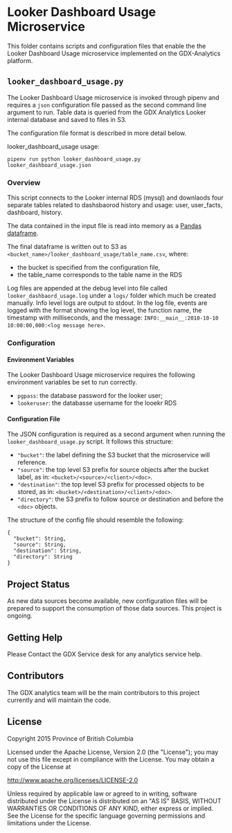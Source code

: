# Looker Dashboard Usage Microservice

This folder contains scripts and configuration files that enable the the Looker Dashboard Usage microservice implemented on the GDX-Analytics platform.

## `looker_dashboard_usage.py`

The Looker Dashboard Usage microservice is invoked through pipenv and requires a `json` configuration file passed as the second command line argument to run. Table data is queried from the GDX Analytics Looker internal database and saved to files in S3.


The configuration file format is described in more detail below.

looker_dashboard_usage usage:

```
pipenv run python looker_dashboard_usage.py looker_dashboard_usage.json
```

### Overview

This script connects to the Looker internal RDS (mysql) and downlaods four separate tables related to dashsbaorod history and usage: user, user_facts, dashboard, history.

 The data contained in the input file is read into memory as a [Pandas dataframe](https://pandas.pydata.org/pandas-docs/stable/reference/frame.html).
 
 The final dataframe is written out to S3 as `<bucket_name>/looker_dashboard_usage/table_name.csv`, where:
- the bucket is specified from the configuration file,
- the table_name corresponds to the table name in the RDS


Log files are appended at the debug level into file called `looker_dashbaord_usage.log` under a `logs/` folder which much be created manually. Info level logs are output to stdout. In the log file, events are logged with the format showing the log level, the function name, the timestamp with milliseconds, and the message: `INFO:__main__:2010-10-10 10:00:00,000:<log message here>`.

### Configuration

#### Environment Variables

The Looker Dashboard Usage microservice requires the following environment variables be set to run correctly.

- `pgpass`: the database password for the looker user;
- `lookeruser`: the databasse username for the looekr RDS


#### Configuration File

The JSON configuration is required as a second argument when running the `looker_dashboard_usage.py` script. It follows this structure:

- `"bucket"`: the label defining the S3 bucket that the microservice will reference.
- `"source"`: the top level S3 prefix for source objects after the bucket label, as in: `<bucket>/<source>/<client>/<doc>`.
- `"destination"`: the top level S3 prefix for processed objects to be stored, as in: `<bucket>/<destination>/<client>/<doc>`.
- `"directory"`: the S3 prefix to follow source or destination and before the `<doc>` objects.


The structure of the config file should resemble the following:

```
{
  "bucket": String,
  "source": String,
  "destination": String,
  "directory": String
}
```


## Project Status

As new data sources become available, new configuration files will be prepared to support the consumption of those data sources. This project is ongoing.

## Getting Help

Please Contact the GDX Service desk for any analytics service help. 

## Contributors

The GDX analytics team will be the main contributors to this project currently and will maintain the code.

## License

Copyright 2015 Province of British Columbia

Licensed under the Apache License, Version 2.0 (the "License");
you may not use this file except in compliance with the License.
You may obtain a copy of the License at

   http://www.apache.org/licenses/LICENSE-2.0

Unless required by applicable law or agreed to in writing, software
distributed under the License is distributed on an "AS IS" BASIS,
WITHOUT WARRANTIES OR CONDITIONS OF ANY KIND, either express or implied.
See the License for the specific language governing permissions and limitations under the License.
